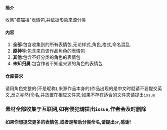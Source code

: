 #### 简介
收集"猫猫摇"表情包,并依据形象来源分类

#### 内容
1. **全部**:包含收集到的所有表情包,无论样式,角色,格式,命名混乱.
2. **原神**等:包含来自该作品角色的表情包
3. **其他**:包含不好分类的角色的表情包
4. **未知归属**:包含作者不知道来源的角色的表情包

#### 仓库要求
请用角色完整的(不是昵称),来源作品本身的(作品出现的是中文时就请不要提交英文,反之亦然)命名,并放置在相应文件夹;如果不存在适合的文件夹请提出`issue`

### 素材全部收集于互联网,如有侵犯请提出`issue`,作者会及时删除

#### 如果你想提交更多的表情包,或者是帮助分类命名,请提出`pr`,感谢!
